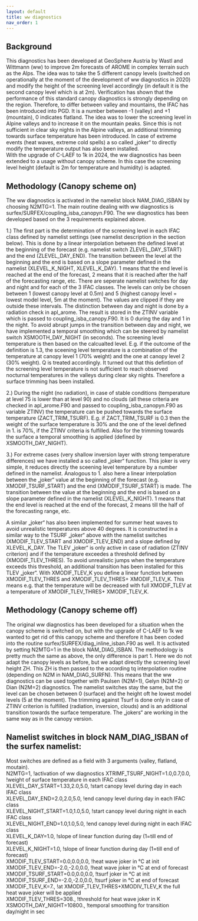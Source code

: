 ```yaml
---
layout: default
title: ww diagnostics
nav_order: 1
---
```


## Background

This diagnostics has been developed at GeoSphere Austria by Wastl and Wittmann (ww) to improve 2m forecasts of AROME in complex terrain such as the Alps. The idea was to take the 5 different canopy levels (switched on operationally at the moment of the development of ww diagnostics in 2020) and modify the height of the screening level accordingly (in default it is the second canopy level which is at 2m). Verification has shown that the performance of this standard canopy diagnostics is strongly depending on the region. Therefore, to differ between valley and mountains, the IFAC has been introduced into PGD. It is a number between -1 (valley) and +1 (mountain), 0 indicates flatland. The idea was to lower the screening level in Alpine valleys and to increase it on the mountain peaks. Since this is not sufficient in clear sky nights in the Alpine valleys, an additional trimming towards surface temperature has been introduced. In case of extreme events (heat waves, extreme cold spells) a so called „joker“ to directly modify the temperature output has also been installed.   
With the upgrade of C-LAEF to 1k in 2024, the ww diagnostics has been extended to a usage without canopy scheme. In this case the screening level height (default is 2m for temperature and humidity) is adapted.

## Methodology (Canopy scheme on)
The ww diagnostics is activated in the namelist block NAM_DIAG_ISBAN by choosing N2MTG=1. The main routine dealing with ww diagnostics is surfex/SURFEX/coupling_isba_canopyn.F90. 
The ww diagnostics has been developed based on the 3 requirements explained above.   

1.)	The first part is the determination of the screening level in each IFAC class defined by namelist settings (see namelist description in the section below). This is done by a linear interpolation between the defined level at the beginning of the forecast (e.g. namelist switch ZLEVEL_DAY_START) and the end (ZLEVEL_DAY_END). The transition between the level at the beginning and the end is based on a slope parameter defined in the namelist (XLEVEL_K_NIGHT, XLEVEL_K_DAY). 1 means that the end level is reached at the end of the forecast, 2 means that it is reached after the half of the forecasting range, etc. 
There are seperate namelist switches for day and night and for each of the 3 IFAC classes. The levels can only be chosen between 1 (lowest canopy level at 0.5m) and 5 (highest canopy level = lowest model level, 5m at the moment). The values are clipped if they are outside these intervals. The distinction between day and night is done by a radiation check in apl_arome. The result is stored in the ZTINV variable which is passed to coupling_isba_canopy.F90. It is 0 during the day and 1 in the night. To avoid abrupt jumps in the transition between day and night, we have implemented a temporal smoothing which can be steered by namelist switch XSMOOTH_DAY_NIGHT (in seconds). 
The screening level temperature is then based on the calcualted level. E.g. if the outcome of the definition is 1.3, the sceening level temperature is a combination of the temperature at canopy level 1 (70% weight) and the one at canopy level 2 (30% weight). Q is treated accordingly.
It turned out that this defintion of the screening level temperature is not sufficient to reach observed nocturnal temperatures in the valleys during clear sky nights. Therefore a surface trimming has been installed.

2.)	During the night (no radiation), in case of stable conditions (temperature at level 75 is lower than at level 90) and no clouds (all these criteria are checked in apl_arome.F90 and passed to coupling_isba_canopyn.F90 as variable ZTINV) the temperature can be pushed towards the surface temperature (ZACT_TRIM_TSURF). E.g. if ZACT_TRIM_TSURF is 0.3 then the weight of the surface temperature is 30% and the one of the level defined in 1. is 70%, if the ZTINV criteria is fulfilled. Also for the trimming towards the surface a temporal smoothing is applied (defined by XSMOOTH_DAY_NIGHT).

3.)	For extreme cases (very shallow inversion layer with strong temperature differences) we have installed a so called „joker“ function. This joker is very simple, it reduces directly the sceening level temperature by a number defined in the namelist. Analogous to 1. also here a linear interpolation between the „joker“ value at the beginning of the forecast (e.g. XMODIF_TSURF_START) and the end (XMODIF_TSURF_START) is made. The transition between the value at the beginning and the end is based on a slope parameter defined in the namelist (XLEVEL_K_NIGHT). 1 means that the end level is reached at the end of the forecast, 2 means till the half of the forecasting range, etc.

A similar „joker“ has also been implemented for summer heat waves to avoid unrealistic temperatures above 40 degrees. It is constructed in a similar way to the TSURF „joker“ above with the namelist switches (XMODIF_TLEV_START and XMODIF_TLEV_END) and a slope defined by XLEVEL_K_DAY. The TLEV „joker“ is only active in case of radiation (ZTINV criterion) and if the temperature exceedes a threshold defined by (XMODIF_TLEV_THRES). To avoid unrealistic jumps when the temperature exceeds this threshold, an additional transition has been installed for this TLEV „joker“. With XMODIF_TLEV_K you define a linear function between XMODIF_TLEV_THRES and XMODIF_TLEV_THRES+ XMODIF_TLEV_K. This means e.g. that the temperature will be decreased with full XMODIF_TLEV at a temperature of XMODIF_TLEV_THRES+ XMODIF_TLEV_K.

## Methodology (Canopy scheme off)
The original ww diagnostics has been developed for a situation when the canopy scheme is switched on, but with the upgrade of C-LAEF to 1k we wanted to get rid of this canopy scheme and therefore it has been coded into the routine surfex/SURFEX/diag_inline_isban.F90 as well. It is activated by setting N2MTG=1 in the block NAM_DIAG_ISBAN. 
The methodology is pretty much the same as above, the only difference is part 1. Here we do not adapt the canopy levels as before, but we adapt directly the screening level height ZH. This ZH is then passed to the according tq interpolation routine (depending on N2M in NAM_DIAG_SURFN). This means that the ww diagnostics can be used together with Paulsen (N2M=1), Gelyn (N2M=2) or Dian (N2M=2) diagnostics. The namelist switches stay the same, but the level can be chosen between 0 (surface) and the height oft he lowest model levels (5 at the moment). The trimming against Tsurf is done only in case of ZTINV criterion is fulfilled (radiation, inversion, clouds) and is an additional transition towards the surface temperature. 
The „jokers“ are working in the same way as in the canopy version.

## Namelist switches in block NAM_DIAG_ISBAN of the surfex namelist:
Most switches are defined as a field with 3 arguments (valley, flatland, moutain).  
   N2MTG=1,                      !activation of ww diagnostics
   XTRIMF_TSURF_NIGHT=1.0,0.7,0.0,          !weight of surface temperature in each IFAC class   
   XLEVEL_DAY_START=1.33,2.0,5.0,           !start canopy level during day in each IFAC class   
   XLEVEL_DAY_END=2.0,2.0,5.0,              !end canopy level during day in each IFAC class   
   XLEVEL_NIGHT_START=1.0,1.0,5.0,          !start canopy level during night in each IFAC class   
   XLEVEL_NIGHT_END=1.0,1.0,5.0,            !end canopy level during night in each IFAC class     
   XLEVEL_K_DAY=1.0,                        !slope of linear function during day (1=till end of forecast)  
   XLEVEL_K_NIGHT=1.0,                      !slope of linear function during day (1=till end of forecast)  
   XMODIF_TLEV_START=0.0,0.0,0.0,           !heat wave joker in °C at init  
   XMODIF_TLEV_END=-2.0,-2.0,0.0,           !heat wave joker in °C at end of forecast  
   XMODIF_TSURF_START=0.0,0.0,0.0,          !tsurf joker in °C at init  
   XMODIF_TSURF_END=-2.0,-2.0,0.0,          !tsurf joker in °C at end of forecast  
   XMODIF_TLEV_K=7.,                        !at XMODIF_TLEV_THRES+XMODIV_TLEV_K the full heat wave joker will be applied  
   XMODIF_TLEV_THRES=308.,                  !threshold for heat wave joker in K  
   XSMOOTH_DAY_NIGHT=10800.,                !temporal smoothing for transition day/night in sec  

